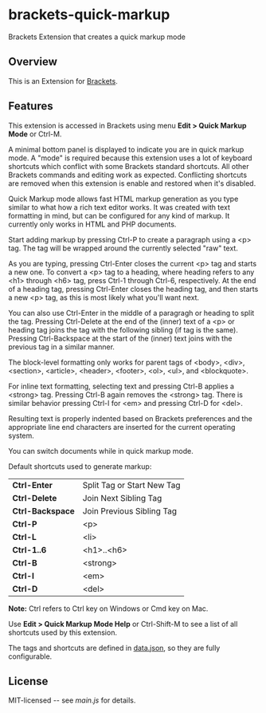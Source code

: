 brackets-quick-markup
=====================

Brackets Extension that creates a quick markup mode 

## Overview

This is an Extension for [Brackets](https://github.com/adobe/brackets). 

## Features

This extension is accessed in Brackets using menu **Edit &gt; Quick Markup Mode** or Ctrl-M.

A minimal bottom panel is displayed to indicate you are in quick markup mode. A &quot;mode&quot;
is required because this extension uses a lot of keyboard shortcuts which conflict with
some Brackets standard shortcuts. All other Brackets commands and editing work as expected.
Conflicting shortcuts are removed when this extension is enable and restored when it's disabled.

Quick Markup mode allows fast HTML markup generation as you type similar to what how a
rich text editor works. It was created with text formatting in mind, but can be configured
for any kind of markup. It currently only works in HTML and PHP documents.

Start adding markup by pressing Ctrl-P to create a paragraph using a &lt;p&gt; tag.
The tag will be wrapped around the currently selected &quot;raw&quot; text.

As you are typing, pressing Ctrl-Enter closes the current &lt;p&gt; tag and starts a new one.
To convert a &lt;p&gt; tag to a heading, where heading refers to any &lt;h1&gt; through
&lt;h6&gt; tag, press Ctrl-1 through Ctrl-6, respectively. At the end of a heading tag,
pressing Ctrl-Enter closes the heading tag, and then starts a new &lt;p&gt; tag,
as this is most likely what you'll want next.

You can also use Ctrl-Enter in the middle of a paragragh or heading to split the tag.
Pressing Ctrl-Delete at the end of the (inner) text of a &lt;p&gt;
or heading tag joins the tag with the following sibling (if tag is the same).
Pressing Ctrl-Backspace at the start of the (inner) text joins with the previous
tag in a similar manner.

The block-level formatting only works for parent tags of 
&lt;body&gt;, &lt;div&gt;, &lt;section&gt;, &lt;article&gt;, &lt;header&gt;,
&lt;footer&gt;, &lt;ol&gt;, &lt;ul&gt;, and &lt;blockquote&gt;.

For inline text formatting,
selecting text and pressing Ctrl-B applies a &lt;strong&gt; tag.
Pressing Ctrl-B again removes the &lt;strong&gt; tag.
There is similar behavior pressing Ctrl-I for &lt;em&gt;
and pressing Ctrl-D for &lt;del&gt;.

Resulting text is properly indented based on Brackets preferences and
the appropriate line end characters are inserted for the current operating system.

You can switch documents while in quick markup mode.

Default shortcuts used to generate markup:

<table>
  <tr>
    <td><strong>Ctrl-Enter</strong></td>
    <td>Split Tag or Start New Tag</td>
  </tr>
  <tr>
    <td><strong>Ctrl-Delete</strong></td>
    <td>Join Next Sibling Tag</td>
  </tr>
  <tr>
    <td><strong>Ctrl-Backspace</strong></td>
    <td>Join Previous Sibling Tag</td>
  </tr>
  <tr>
    <td><strong>Ctrl-P</strong></td>
    <td>&lt;p&gt;</td>
  </tr>
  <tr>
    <td><strong>Ctrl-L</strong></td>
    <td>&lt;li&gt;</td>
  </tr>
  <tr>
    <td><strong>Ctrl-1..6</strong></td>
    <td>&lt;h1&gt;..&lt;h6&gt;</td>
  </tr>
  <tr>
    <td><strong>Ctrl-B</strong></td>
    <td>&lt;strong&gt;</td>
  </tr>
  <tr>
    <td><strong>Ctrl-I</strong></td>
    <td>&lt;em&gt;</td>
  </tr>
  <tr>
    <td><strong>Ctrl-D</strong></td>
    <td>&lt;del&gt;</td>
  </tr>
</table>

**Note:** Ctrl refers to Ctrl key on Windows or Cmd key on Mac.

Use **Edit &gt; Quick Markup Mode Help** or Ctrl-Shift-M to see a list of all shortcuts used by this extension.

The tags and shortcuts are defined in [data.json](https://github.com/redmunds/brackets-quick-markup/blob/master/data.json),
so they are fully configurable.

## License

MIT-licensed -- see _main.js_ for details.
